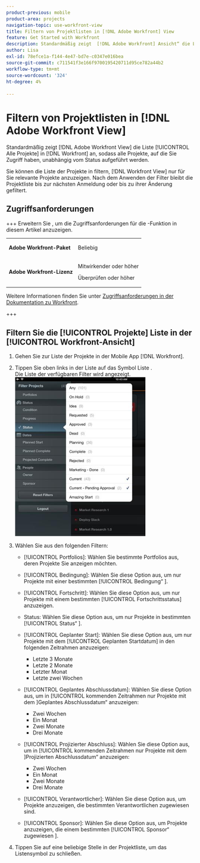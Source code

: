 ```yaml
---
product-previous: mobile
product-area: projects
navigation-topic: use-workfront-view
title: Filtern von Projektlisten in [!DNL Adobe Workfront] View
feature: Get Started with Workfront
description: Standardmäßig zeigt  [!DNL Adobe Workfront] Ansicht“ die Liste [!UICONTROL Alle Projekte] in  [!DNL Workfront] an, sodass alle Projekte, auf die Sie Zugriff haben, unabhängig vom Status aufgeführt werden.
author: Lisa
exl-id: 78efce1a-f144-4e47-bd7e-c0347e016bea
source-git-commit: c711541f3e166f9700195420711d95ce782a44b2
workflow-type: tm+mt
source-wordcount: '324'
ht-degree: 4%

---
```


# Filtern von Projektlisten in [!DNL Adobe Workfront View]

Standardmäßig zeigt [!DNL Adobe Workfront View] die Liste [!UICONTROL Alle Projekte] in [!DNL Workfront] an, sodass alle Projekte, auf die Sie Zugriff haben, unabhängig vom Status aufgeführt werden.

Sie können die Liste der Projekte in filtern, [!DNL Workfront View] nur für Sie relevante Projekte anzuzeigen. Nach dem Anwenden der Filter bleibt die Projektliste bis zur nächsten Anmeldung oder bis zu ihrer Änderung gefiltert.

## Zugriffsanforderungen

+++ Erweitern Sie , um die Zugriffsanforderungen für die -Funktion in diesem Artikel anzuzeigen.

<table style="table-layout:auto"> 
 <col> 
 </col> 
 <col> 
 </col> 
 <tbody> 
  <tr> 
   <td role="rowheader"><strong>Adobe Workfront-Paket</strong></td> 
   <td> <p>Beliebig</p> </td> 
  </tr> 
  <tr> 
   <td role="rowheader"><strong>Adobe Workfront-Lizenz</strong></td> 
   <td> 
   <p>Mitwirkender oder höher</p>
   <p>Überprüfen oder höher</p> </td> 
  </tr> 
 </tbody> 
</table>

Weitere Informationen finden Sie unter [Zugriffsanforderungen in der Dokumentation zu Workfront](/help/quicksilver/administration-and-setup/add-users/access-levels-and-object-permissions/access-level-requirements-in-documentation.md).

+++

## Filtern Sie die [!UICONTROL Projekte] Liste in der [!UICONTROL Workfront-Ansicht]

1. Gehen Sie zur Liste der Projekte in der Mobile App [!DNL Workfront].
1. Tippen Sie oben links in der Liste auf das Symbol Liste .\
   Die Liste der verfügbaren Filter wird angezeigt.\
   ![WF_View_filters_050621.jpg](assets/wf-view-filters-050621-350x427.jpg)

1. Wählen Sie aus den folgenden Filtern:

   * [!UICONTROL Portfolios]: Wählen Sie bestimmte Portfolios aus, deren Projekte Sie anzeigen möchten.
   * [!UICONTROL Bedingung]: Wählen Sie diese Option aus, um nur Projekte mit einer bestimmten [!UICONTROL Bedingung“ ].
   * [!UICONTROL Fortschritt]: Wählen Sie diese Option aus, um nur Projekte mit einem bestimmten [!UICONTROL Fortschrittsstatus] anzuzeigen.
   * Status: Wählen Sie diese Option aus, um nur Projekte in bestimmten [!UICONTROL Status“ ].
   * [!UICONTROL Geplanter Start]: Wählen Sie diese Option aus, um nur Projekte mit dem [!UICONTROL Geplanten Startdatum] in den folgenden Zeitrahmen anzuzeigen:

      * Letzte 3 Monate
      * Letzte 2 Monate
      * Letzter Monat
      * Letzte zwei Wochen
   * [!UICONTROL Geplantes Abschlussdatum]: Wählen Sie diese Option aus, um in [!UICONTROL  kommenden Zeitrahmen nur Projekte mit dem ]Geplantes Abschlussdatum“ anzuzeigen:

      * Zwei Wochen
      * Ein Monat
      * Zwei Monate
      * Drei Monate
   * [!UICONTROL Projizierter Abschluss]: Wählen Sie diese Option aus, um in [!UICONTROL  kommenden Zeitrahmen nur Projekte mit dem ]Projizierten Abschlussdatum“ anzuzeigen:

      * Zwei Wochen
      * Ein Monat
      * Zwei Monate
      * Drei Monate
   * [!UICONTROL Verantwortlicher]: Wählen Sie diese Option aus, um Projekte anzuzeigen, die bestimmten Verantwortlichen zugewiesen sind.
   * [!UICONTROL Sponsor]: Wählen Sie diese Option aus, um Projekte anzuzeigen, die einem bestimmten [!UICONTROL Sponsor“ zugewiesen ].




1. Tippen Sie auf eine beliebige Stelle in der Projektliste, um das Listensymbol zu schließen.
